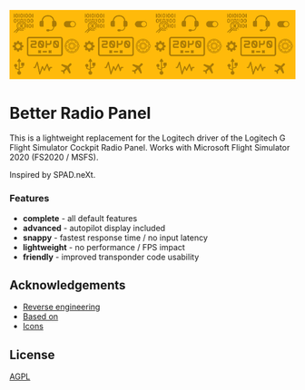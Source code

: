 ![Logo](.img/banner.png)


# Better Radio Panel

This is a lightweight replacement for the Logitech driver of the Logitech G Flight Simulator Cockpit Radio Panel.
Works with Microsoft Flight Simulator 2020 (FS2020 / MSFS).

Inspired by SPAD.neXt.

### Features
* **complete** - all default features
* **advanced** - autopilot display included
* **snappy** - fastest response time / no input latency
* **lightweight** - no performance / FPS impact
* **friendly** - improved transponder code usability

## Acknowledgements

 - [Reverse engineering](https://github.com/bjanders/fpanels)
 - [Based on](https://github.com/daibach142/SaitekRadio)
 - [Icons](flaticon.com/)


## License

[AGPL](https://www.gnu.org/licenses/agpl-3.0.en.html)

